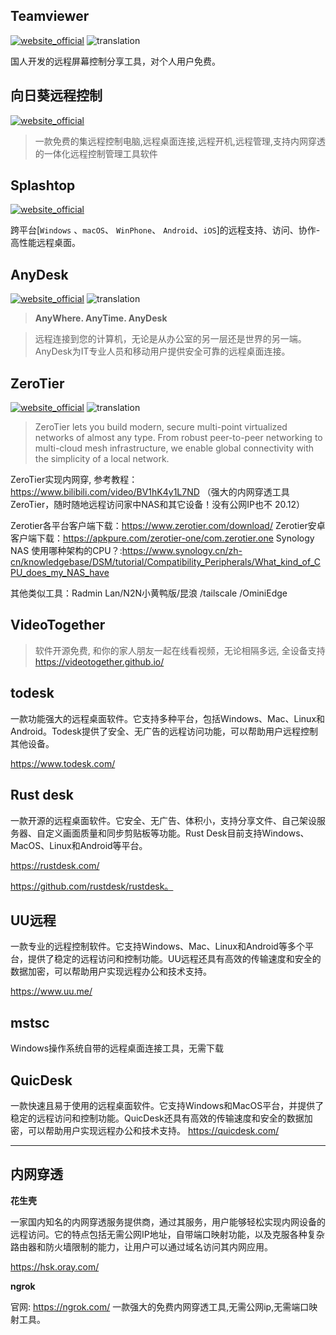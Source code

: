 ## Teamviewer
[![website_official](https://gitbook07.oss-cn-hangzhou.aliyuncs.com/website_official.svg)](https://www.teamviewer.cn/cn/) ![translation](https://gitbook07.oss-cn-hangzhou.aliyuncs.com/translation.svg)

国人开发的远程屏幕控制分享工具，对个人用户免费。

## 向日葵远程控制

[![website_official](https://gitbook07.oss-cn-hangzhou.aliyuncs.com/website_official.svg)](https://sunlogin.oray.com/personal/)

> 一款免费的集远程控制电脑,远程桌面连接,远程开机,远程管理,支持内网穿透的一体化远程控制管理工具软件

## Splashtop
[![website_official](https://gitbook07.oss-cn-hangzhou.aliyuncs.com/website_official.svg)](http://www.splashtop.com/)

跨平台[`Windows` 、`macOS`、 `WinPhone`、 `Android`、`iOS`]的远程支持、访问、协作-高性能远程桌面。

## AnyDesk
[![website_official](https://gitbook07.oss-cn-hangzhou.aliyuncs.com/website_official.svg)](https://anydesk.com) ![translation](https://gitbook07.oss-cn-hangzhou.aliyuncs.com/translation.svg)

> **AnyWhere. AnyTime. AnyDesk**

> 远程连接到您的计算机，无论是从办公室的另一层还是世界的另一端。 AnyDesk为IT专业人员和移动用户提供安全可靠的远程桌面连接。

## ZeroTier
[![website_official](https://gitbook07.oss-cn-hangzhou.aliyuncs.com/website_official.svg)](https://www.zerotier.com/) ![translation](https://gitbook07.oss-cn-hangzhou.aliyuncs.com/translation.svg)


> ZeroTier lets you build modern, secure multi-point virtualized networks of almost any type. From robust peer-to-peer networking to multi-cloud mesh infrastructure, we enable global connectivity with the simplicity of a local network.

ZeroTier实现内网穿, 参考教程：https://www.bilibili.com/video/BV1hK4y1L7ND （强大的内网穿透工具ZeroTier，随时随地远程访问家中NAS和其它设备！没有公网IP也不 20.12）

Zerotier各平台客户端下载：https://www.zerotier.com/download/
Zerotier安卓客户端下载：https://apkpure.com/zerotier-one/com.zerotier.one
Synology NAS 使用哪种架构的CPU？:https://www.synology.cn/zh-cn/knowledgebase/DSM/tutorial/Compatibility_Peripherals/What_kind_of_CPU_does_my_NAS_have

其他类似工具：Radmin Lan/N2N小黄鸭版/昆浪 /tailscale /OminiEdge

## VideoTogether

> 软件开源免费, 和你的家人朋友一起在线看视频，无论相隔多远, 全设备支持
> https://videotogether.github.io/

## todesk

一款功能强大的远程桌面软件。它支持多种平台，包括Windows、Mac、Linux和Android。Todesk提供了安全、无广告的远程访问功能，可以帮助用户远程控制其他设备。

https://www.todesk.com/

## Rust desk

一款开源的远程桌面软件。它安全、无广告、体积小，支持分享文件、自己架设服务器、自定义画面质量和同步剪贴板等功能。Rust Desk目前支持Windows、MacOS、Linux和Android等平台。

https://rustdesk.com/

https://github.com/rustdesk/rustdesk。

## UU远程

一款专业的远程控制软件。它支持Windows、Mac、Linux和Android等多个平台，提供了稳定的远程访问和控制功能。UU远程还具有高效的传输速度和安全的数据加密，可以帮助用户实现远程办公和技术支持。

https://www.uu.me/

## mstsc

Windows操作系统自带的远程桌面连接工具，无需下载

## QuicDesk

一款快速且易于使用的远程桌面软件。它支持Windows和MacOS平台，并提供了稳定的远程访问和控制功能。QuicDesk还具有高效的传输速度和安全的数据加密，可以帮助用户实现远程办公和技术支持。
https://quicdesk.com/

---

## 内网穿透

**花生壳**

一家国内知名的内网穿透服务提供商，通过其服务，用户能够轻松实现内网设备的远程访问。它的特点包括无需公网IP地址，自带端口映射功能，以及克服各种复杂路由器和防火墙限制的能力，让用户可以通过域名访问其内网应用。

https://hsk.oray.com/

**ngrok**

官网: https://ngrok.com/
一款强大的免费内网穿透工具,无需公网ip,无需端口映射工具。